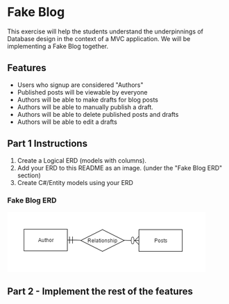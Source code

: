 # Fake Blog

This exercise will help the students understand the underpinnings of Database design in the context of a MVC application. We will be implementing a Fake Blog together.

## Features

- Users who signup are considered "Authors"
- Published posts will be viewable by everyone
- Authors will be able to make drafts for blog posts
- Authors will be able to manually publish a draft.
- Authors will be able to delete published posts and drafts
- Authors will be able to edit a drafts


## Part 1 Instructions

1. Create a Logical ERD (models with columns).
2. Add your ERD to this README as an image. (under the "Fake Blog ERD" section)
3. Create C#/Entity models using your ERD

### Fake Blog ERD

<img src="postAuthorERD.png">

## Part 2 - Implement the rest of the features
